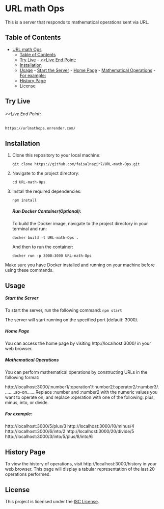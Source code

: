 # URL math Ops

This is a server that responds to mathematical operations sent via URL.

## Table of Contents

- [URL math Ops](#url-math-ops)
  - [Table of Contents](#table-of-contents)
  - [Try Live](#try-live)
          - [\>\>Live End Point:](#live-end-point)
  - [Installation](#installation)
  - [Usage](#usage)
        - [Start the Server](#start-the-server)
        - [Home Page](#home-page)
        - [Mathematical Operations](#mathematical-operations)
        - [For example:](#for-example)
  - [History Page](#history-page)
  - [License](#license)

## Try Live

###### >>Live End Point:
```
https://urlmathops.onrender.com/
```
## Installation

1. Clone this repository to your local machine:
   ```
   git clone https://github.com/faisalnazir7/URL-math-Ops.git
2. Navigate to the project directory:

    ```
    cd URL-math-Ops
    ```
3. Install the required dependencies:
    ```
    npm install
    ```
    ##### Run Docker Container(Optional):
    To build the Docker image, navigate to the project directory in your terminal and run:
    ```
    docker build -t URL-math-Ops .
    ```

    And then to run the container:
    ```
    docker run -p 3000:3000 URL-math-Ops
    ```
Make sure you have Docker installed and running on your machine before using these commands.
## Usage
##### Start the Server
To start the server, run the following command:
    ```
    npm start
    ```

The server will start running on the specified port (default: 3000).

##### Home Page
You can access the home page by visiting http://localhost:3000/ in your web browser.

##### Mathematical Operations
You can perform mathematical operations by constructing URLs in the following format:


http://localhost:3000/:number1/:operation1/:number2/:operator2/:number3/.........so-on......
Replace :number and :number2 with the numeric values you want to operate on, and replace :operation with one of the following: plus, minus, into, or divide.

##### For example:

http://localhost:3000/5/plus/3
http://localhost:3000/10/minus/4
http://localhost:3000/6/into/2
http://localhost:3000/20/divide/5
http://localhost:3000/3/into/5/plus/8/into/6
## History Page
To view the history of operations, visit http://localhost:3000/history in your web browser. This page will display a tabular representation of the last 20 operations performed.

## License

This project is licensed under the [ISC License](LICENSE).
